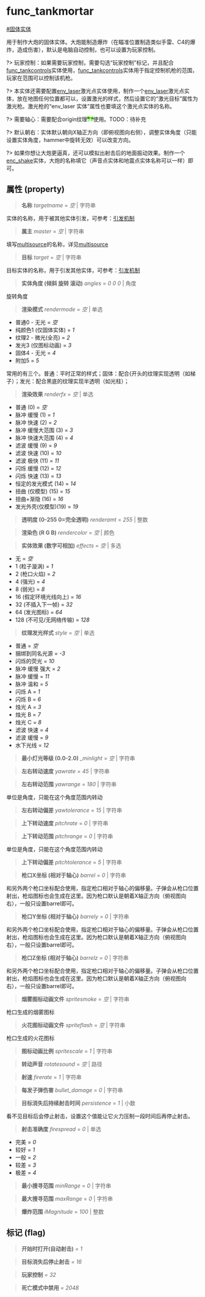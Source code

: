 # func_tankmortar
[#固体实体](wiki/solid_entity)

用于制作大炮的固体实体。大炮能制造爆炸（在瞄准位置制造类似手雷、C4的爆炸，造成伤害），默认是电脑自动控制，也可以设置为玩家控制。

?> 玩家控制：如果需要玩家控制，需要勾选“玩家控制”标记，并且配合[func_tankcontrols](wiki/entity/func_tankcontrols)实体使用，[func_tankcontrols](wiki/entity/func_tankcontrols)实体用于指定控制机枪的范围，玩家在范围可以控制该机枪。

?> 本实体还需要配置[env_laser](wiki/entity/env_laser)激光点实体使用，制作一个[env_laser](wiki/entity/env_laser)激光点实体，放在地图任何位置都可以，设置激光的样式，然后设置它的“激光目标”属性为激光枪。激光枪的“env_laser 实体”属性也要填这个激光点实体的名称。

?> 需要轴心：需要配合origin纹理![origin](../../images/tex_origin.png ":no-zoom")使用。TODO：待补充

?> 默认朝右：实体默认朝向X轴正方向（即俯视图向右侧），调整实体角度（只能设置实体角度，hammer中旋转无效）可以改变方向。

?> 如果你想让大炮更逼真，还可以模拟出射击后的地面振动效果。制作一个[enc_shake](wiki/entity/enc_shake)实体，大炮的名称填它（声音点实体和地震点实体名称可以一样）即可。

## 属性 (property)
> **名称** *targetname* = *空* | 字符串

实体的名称，用于被其他实体引发，可参考：[引发机制](wiki/trigger)

> **属主** *master* = *空* | 字符串

填写[multisource](wiki/entity/multisource)的名称，详见[multisource](wiki/entity/multisource)

> **目标** *target* = *空* | 字符串

目标实体的名称，用于引发其他实体，可参考：[引发机制](wiki/trigger)

> **实体角度 (倾斜 旋转 滚动)** *angles* = *0 0 0* | 角度

旋转角度

> **渲染模式** *rendermode* = *空* | 单选

- 普通0 - 无光 = *空*
- 纯颜色1 (仅固体实体) = *1*
- 纹理2 - 微光(全亮) = *2*
- 发光3 (仅图标动画) = *3*
- 固体4 - 无光 = *4*
- 附加5 = *5*

常用的有三个。普通：平时正常的样式；固体：配合{开头的纹理实现透明（如梯子）；发光：配合黑底的纹理实现半透明（如光柱）；

> **渲染效果** *renderfx* = *空* | 单选

- 普通 (0) = *空*
- 脉冲 缓慢 (1) = *1*
- 脉冲 快速 (2) = *2*
- 脉冲 缓慢大范围 (3) = *3*
- 脉冲 快速大范围 (4) = *4*
- 滤波 缓慢 (9) = *9*
- 滤波 快速 (10) = *10*
- 滤波 极快 (11) = *11*
- 闪烁 缓慢 (12) = *12*
- 闪烁 快速 (13) = *13*
- 恒定的发光模式 (14) = *14*
- 扭曲 (仅模型) (15) = *15*
- 扭曲+渐隐 (16) = *16*
- 发光外壳(仅模型)(19) = *19*

> **透明度 (0-255 0=完全透明)** *renderamt* = *255* | 整数

> **渲染色 (R G B)** *rendercolor* = *空* | 颜色

> **实体效果 (数字可相加)** *effects* = *空* | 多选

- 无 = *空*
- 1 (粒子漩涡) = *1*
- 2 (枪口火焰) = *2*
- 4 (强光) = *4*
- 8 (弱光) = *8*
- 16 (假定环境光线向上) = *16*
- 32 (不插入下一帧) = *32*
- 64 (发光图标) = *64*
- 128 (不可见/无网络传输) = *128*

> **纹理发光样式** *style* = *空* | 单选

- 普通 = *空*
- 捆绑到同名光源 = *-3*
- 闪烁的荧光 = *10*
- 脉冲 缓慢 强大 = *2*
- 脉冲 缓慢 = *11*
- 脉冲 温和 = *5*
- 闪烁 A = *1*
- 闪烁 B = *6*
- 烛光 A = *3*
- 烛光 B = *7*
- 烛光 C = *8*
- 滤波 快速 = *4*
- 滤波 缓慢 = *9*
- 水下光线 = *12*

> **最小灯光等级 (0.0-2.0)** *_minlight* = *空* | 字符串

> **左右转动速度** *yawrate* = *45* | 字符串

> **左右转动范围** *yawrange* = *180* | 字符串

单位是角度，只能在这个角度范围内转动

> **左右转动偏差** *yawtolerance* = *15* | 字符串

> **上下转动速度** *pitchrate* = *0* | 字符串

> **上下转动范围** *pitchrange* = *0* | 字符串

单位是角度，只能在这个角度范围内转动

> **上下转动偏差** *pitchtolerance* = *5* | 字符串

> **枪口X坐标 (相对于轴心)** *barrel* = *0* | 字符串

和另外两个枪口坐标配合使用，指定枪口相对于轴心的偏移量。子弹会从枪口位置射出，枪焰图标也会生成在这里。因为枪口默认是朝着X轴正方向（俯视图向右），一般只设置barrel即可。

> **枪口Y坐标 (相对于轴心)** *barrely* = *0* | 字符串

和另外两个枪口坐标配合使用，指定枪口相对于轴心的偏移量。子弹会从枪口位置射出，枪焰图标也会生成在这里。因为枪口默认是朝着X轴正方向（俯视图向右），一般只设置barrel即可。

> **枪口Z坐标 (相对于轴心)** *barrelz* = *0* | 字符串

和另外两个枪口坐标配合使用，指定枪口相对于轴心的偏移量。子弹会从枪口位置射出，枪焰图标也会生成在这里。因为枪口默认是朝着X轴正方向（俯视图向右），一般只设置barrel即可。

> **烟雾图标动画文件** *spritesmoke* = *空* | 字符串

枪口生成的烟雾图标

> **火花图标动画文件** *spriteflash* = *空* | 字符串

枪口生成的火花图标

> **图标动画比例** *spritescale* = *1* | 字符串

> **转动声音** *rotatesound* = *空* | 路径

> **射速** *firerate* = *1* | 字符串

> **每发子弹伤害** *bullet_damage* = *0* | 字符串

> **目标消失后持续射击时间** *persistence* = *1* | 小数

看不见目标后会停止射击，设置这个值能让它火力压制一段时间后再停止射击。

> **射击准确度** *firespread* = *0* | 单选

- 完美 = *0*
- 较好 = *1*
- 一般 = *2*
- 较差 = *3*
- 极差 = *4*

> **最小搜寻范围** *minRange* = *0* | 字符串

> **最大搜寻范围** *maxRange* = *0* | 字符串

> **爆炸范围** *iMagnitude* = *100* | 整数

## 标记 (flag)
> **开始时打开(自动射击)** *= 1*

> **目标消失后停止射击** *= 16*

> **玩家控制** *= 32*

> **死亡模式中禁用** *= 2048*

